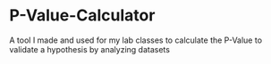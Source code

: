 # P-Value-Calculator
A tool I made and used for my lab classes to calculate the P-Value to validate a hypothesis by analyzing datasets
